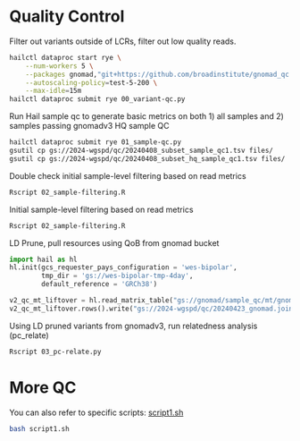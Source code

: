# Quality Control

Filter out variants outside of LCRs, filter out low quality reads. 
```bash
hailctl dataproc start rye \
    --num-workers 5 \
    --packages gnomad,"git+https://github.com/broadinstitute/gnomad_qc.git@main" \
    --autoscaling-policy=test-5-200 \
    --max-idle=15m
hailctl dataproc submit rye 00_variant-qc.py
```

Run Hail sample qc to generate basic metrics on both 1) all samples and 2) samples passing gnomadv3 HQ sample QC
```bash
hailctl dataproc submit rye 01_sample-qc.py
gsutil cp gs://2024-wgspd/qc/20240408_subset_sample_qc1.tsv files/
gsutil cp gs://2024-wgspd/qc/20240408_subset_hq_sample_qc1.tsv files/
```

Double check initial sample-level filtering based on read metrics 
```bash
Rscript 02_sample-filtering.R
```


Initial sample-level filtering based on read metrics
```bash
Rscript 02_sample-filtering.R
```


LD Prune, pull resources using QoB from gnomad bucket
```python
import hail as hl
hl.init(gcs_requester_pays_configuration = 'wes-bipolar',
        tmp_dir = 'gs://wes-bipolar-tmp-4day',
        default_reference = 'GRCh38')

v2_qc_mt_liftover = hl.read_matrix_table("gs://gnomad/sample_qc/mt/gnomad.joint.high_callrate_common_biallelic_snps.pruned.grch38.mt/") # Read pruned MT, see from gnomad_qc.v2.resources.sample_qc import get_liftover_v2_qc_mt
v2_qc_mt_liftover.rows().write("gs://2024-wgspd/qc/20240423_gnomad.joint.high_callrate_common_biallelic_snps.pruned.grch38.ht", overwrite=True)
```

Using LD pruned variants from gnomadv3, run relatedness analysis (pc_relate)
```bash
Rscript 03_pc-relate.py
```


# More QC
You can also refer to specific scripts: [script1.sh](script1.sh)

```bash
bash script1.sh
```
